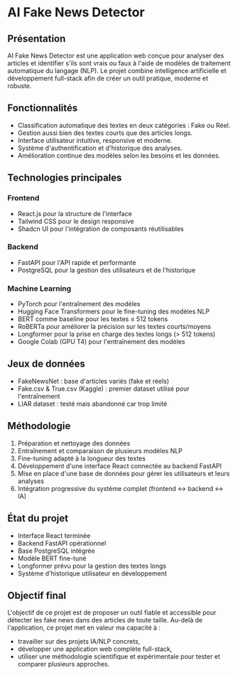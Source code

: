 # AI Fake News Detector 

## Présentation  
AI Fake News Detector est une application web conçue pour analyser des articles et identifier s'ils sont vrais ou faux à l'aide de modèles de traitement automatique du langage (NLP). Le projet combine intelligence artificielle et développement full-stack afin de créer un outil pratique, moderne et robuste.  

## Fonctionnalités  
* Classification automatique des textes en deux catégories : Fake ou Réel.  
* Gestion aussi bien des textes courts que des articles longs.  
* Interface utilisateur intuitive, responsive et moderne.  
* Système d'authentification et d'historique des analyses.  
* Amélioration continue des modèles selon les besoins et les données.  

## Technologies principales 

### Frontend  
* React.js pour la structure de l'interface  
* Tailwind CSS pour le design responsive  
* Shadcn UI pour l'intégration de composants réutilisables  

### Backend  
* FastAPI pour l'API rapide et performante  
* PostgreSQL pour la gestion des utilisateurs et de l'historique  

### Machine Learning  
* PyTorch pour l'entraînement des modèles  
* Hugging Face Transformers pour le fine-tuning des modèles NLP  
* BERT comme baseline pour les textes ≤ 512 tokens  
* RoBERTa pour améliorer la précision sur les textes courts/moyens  
* Longformer pour la prise en charge des textes longs (> 512 tokens)  
* Google Colab (GPU T4) pour l'entraînement des modèles  

## Jeux de données  
* FakeNewsNet : base d'articles variés (fake et réels)  
* Fake.csv & True.csv (Kaggle) : premier dataset utilisé pour l'entraînement  
* LIAR dataset : testé mais abandonné car trop limité  

## Méthodologie  
1. Préparation et nettoyage des données  
2. Entraînement et comparaison de plusieurs modèles NLP  
3. Fine-tuning adapté à la longueur des textes  
4. Développement d'une interface React connectée au backend FastAPI  
5. Mise en place d'une base de données pour gérer les utilisateurs et leurs analyses  
6. Intégration progressive du système complet (frontend ↔ backend ↔ IA)  

## État du projet  
* Interface React terminée  
* Backend FastAPI opérationnel  
* Base PostgreSQL intégrée  
* Modèle BERT fine-tuné  
* Longformer prévu pour la gestion des textes longs  
* Système d'historique utilisateur en développement  

## Objectif final  
L'objectif de ce projet est de proposer un outil fiable et accessible pour détecter les fake news dans des articles de toute taille. Au-delà de l'application, ce projet met en valeur ma capacité à :  
* travailler sur des projets IA/NLP concrets,  
* développer une application web complète full-stack,  
* utiliser une méthodologie scientifique et expérimentale pour tester et comparer plusieurs approches.
